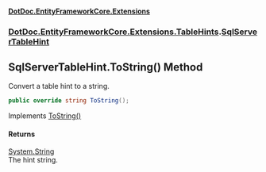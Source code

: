 #### [DotDoc\.EntityFrameworkCore\.Extensions](Home 'Home')
### [DotDoc\.EntityFrameworkCore\.Extensions\.TableHints](DotDoc.EntityFrameworkCore.Extensions.TableHints 'DotDoc\.EntityFrameworkCore\.Extensions\.TableHints').[SqlServerTableHint](SqlServerTableHint 'DotDoc\.EntityFrameworkCore\.Extensions\.TableHints\.SqlServerTableHint')

## SqlServerTableHint\.ToString\(\) Method

Convert a table hint to a string\.

```csharp
public override string ToString();
```

Implements [ToString\(\)](ITableHint.ToString() 'DotDoc\.EntityFrameworkCore\.Extensions\.TableHints\.ITableHint\.ToString\(\)')

#### Returns
[System\.String](https://learn.microsoft.com/en-us/dotnet/api/system.string 'System\.String')  
The hint string\.